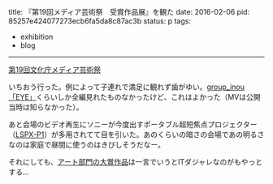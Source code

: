 title: 『第19回メディア芸術祭　受賞作品展』を観た
date: 2016-02-06
pid: 85257e424077273ecb6fa5da8c87ac3b
status: p
tags:
- exhibition
- blog
---

[第19回文化庁メディア芸術祭][1]

いちおう行った。例によって子連れで満足に観れず歯がゆい。[group\_inou 「EYE」][2]くらいしか全編見れたものなかったけど、これはよかった（MVは公開当時は知らなかった）。

あと会場のビデオ再生にソニーが今度出すポータブル超短焦点プロジェクター（[LSPX-P1][3]）が多用されてて目を引いた。あのくらいの暗さの会場であの明るさなのは家庭で昼間に使うのはきびしそうだなー。

それにしても、[アート部門の大賞作品][4]は一言でいうとITダジャレなのがもやっとする…

[1]:	http://festival.j-mediaarts.jp/
[2]:	http://festival.j-mediaarts.jp/award/entertainment/group_inou-eye
[3]:	http://www.sony.jp/life-space-ux/introduction/LSPX-P1/
[4]:	http://festival.j-mediaarts.jp/award/art/50-shades-of-grey